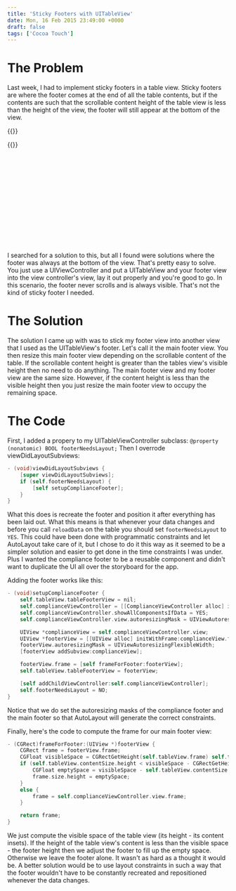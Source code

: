 ```yaml
---
title: 'Sticky Footers with UITableView'
date: Mon, 16 Feb 2015 23:49:00 +0000
draft: false
tags: ['Cocoa Touch']
---
```


The Problem
===========

Last week, I had to implement sticky footers in a table view. Sticky footers are where the footer comes at the end of all the table contents, but if the contents are such that the scrollable content height of the table view is less than the height of the view, the footer will still appear at the bottom of the view. 

{{<img-left src="/images/nonstickyfooter-169x300.png" title="A non-sticky footer">}}

{{<img-left src="/images/stickyfooter-169x300.png" title="A sticky footer">}}

\
\
\
\
\
\
\
\
\
\
\
\
\
I searched for a solution to this, but all I found were solutions where the footer was always at the bottom of the view. That's pretty easy to solve. You just use a UIViewController and put a UITableView and your footer view into the view controller's view, lay it out properly and you're good to go. In this scenario, the footer never scrolls and is always visible. That's not the kind of sticky footer I needed.

The Solution
============

The solution I came up with was to stick my footer view into another view that I used as the UITableView's footer. Let's call it the main footer view. You then resize this main footer view depending on the scrollable content of the table. If the scrollable content height is greater than the tables view's visible height then no need to do anything. The main footer view and my footer view are the same size. However, if the content height is less than the visible height then you just resize the main footer view to occupy the remaining space.

The Code
========

First, I added a propery to my UITableViewController subclass: `@property (nonatomic) BOOL footerNeedsLayout;` Then I overrode viewDidLayoutSubviews:

```objective-c
- (void)viewDidLayoutSubviews {
    [super viewDidLayoutSubviews];
    if (self.footerNeedsLayout) {
        [self setupComplianceFooter];
    }
} 
```

What this does is recreate the footer and position it after everything has been laid out. What this means is that whenever your data changes and before you call `reloadData` on the table you should set `footerNeedsLayout` to `YES`. This could have been done with programmatic constraints and let AutoLayout take care of it, but I chose to do it this way as it seemed to be a simpler solution and easier to get done in the time constraints I was under. Plus I wanted the compliance footer to be a reusable component and didn't want to duplicate the UI all over the storyboard for the app. 

Adding the footer works like this:

```objective-c
- (void)setupComplianceFooter {
    self.tableView.tableFooterView = nil;
    self.complianceViewController = [[ComplianceViewController alloc] init];
    self.complianceViewController.showAllComponentsIfData = YES;
    self.complianceViewController.view.autoresizingMask = UIViewAutoresizingFlexibleTopMargin | UIViewAutoresizingFlexibleWidth;

    UIView *complianceView = self.complianceViewController.view;
    UIView *footerView = [[UIView alloc] initWithFrame:complianceView.frame];
    footerView.autoresizingMask = UIViewAutoresizingFlexibleWidth;
    [footerView addSubview:complianceView];

    footerView.frame = [self frameForFooter:footerView];
    self.tableView.tableFooterView = footerView;

    [self addChildViewController:self.complianceViewController];
    self.footerNeedsLayout = NO;
} 
```

Notice that we do set the autoresizing masks of the compliance footer and the main footer so that AutoLayout will generate the correct constraints. 

Finally, here's the code to compute the frame for our main footer view:

```objective-c
- (CGRect)frameForFooter:(UIView *)footerView {
    CGRect frame = footerView.frame;
    CGFloat visibleSpace = CGRectGetHeight(self.tableView.frame) self.tableView.contentInset.bottom - self.tableView.contentInset.top;
    if (self.tableView.contentSize.height < visibleSpace - CGRectGetHeight(frame)) {
        CGFloat emptySpace = visibleSpace - self.tableView.contentSize.height;
        frame.size.height = emptySpace;
    }
    else {
        frame = self.complianceViewController.view.frame;
    }

    return frame;
} 
```

We just compute the visible space of the table view (its height - its content insets). If the height of the table view's content is less than the visible space - the footer height then we adjust the footer to fill up the empty space. Otherwise we leave the footer alone. It wasn't as hard as a thought it would be. A better solution would be to use layout constraints in such a way that the footer wouldn't have to be constantly recreated and repositioned whenever the data changes.
